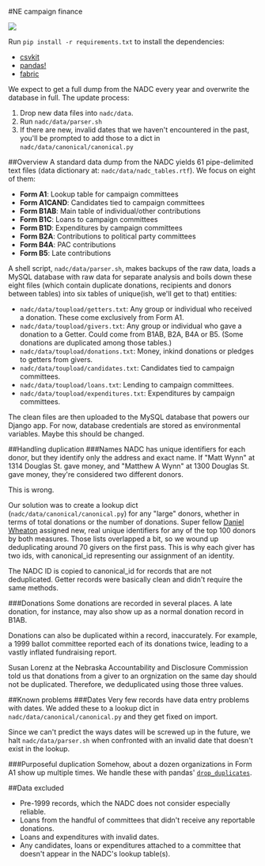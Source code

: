 #NE campaign finance

<img src="https://media.giphy.com/media/z9BW7ApDO6hTq/giphy.gif" style="max-width:100%;" />

Run `pip install -r requirements.txt` to install the dependencies:
- [csvkit](https://csvkit.readthedocs.org/en/0.9.1/)  
- [pandas!](http://pandas.pydata.org/pandas-docs/stable/)  
- [fabric](http://www.fabfile.org/)

We expect to get a full dump from the NADC every year and overwrite the database in full. The update process:
<ol>
<li>Drop new data files into <code>nadc/data</code>.</li>
<li>Run <code>nadc/data/parser.sh</code></li>
<li>If there are new, invalid dates that we haven't encountered in the past, you'll be prompted to add those to a dict in <code>nadc/data/canonical/canonical.py</code></li>
</ol>

##Overview
A standard data dump from the NADC yields 61 pipe-delimited text files (data dictionary at: `nadc/data/nadc_tables.rtf`). We focus on eight of them:
<ul>
<li><strong>Form A1</strong>: Lookup table for campaign committees</li>
<li><strong>Form A1CAND</strong>: Candidates tied to campaign committees</li>
<li><strong>Form B1AB</strong>: Main table of individual/other contributions</li>
<li><strong>Form B1C</strong>: Loans to campaign committees</li>
<li><strong>Form B1D</strong>: Expenditures by campaign committees</li>
<li><strong>Form B2A</strong>: Contributions to political party committees</li>
<li><strong>Form B4A</strong>: PAC contributions</li>
<li><strong>Form B5</strong>: Late contributions</li>
</ul>

A shell script, `nadc/data/parser.sh`, makes backups of the raw data, loads a MySQL database with raw data for separate analysis and boils down these eight files (which contain duplicate donations, recipients and donors between tables) into six tables of unique(ish, we'll get to that) entities:
<ul>
<li><code>nadc/data/toupload/getters.txt</code>: Any group or individual who received a donation. These come exclusively from Form A1.</li>
<li><code>nadc/data/toupload/givers.txt</code>: Any group or individual who gave a donation to a Getter. Could come from B1AB, B2A, B4A or B5. (Some donations are duplicated among those tables.)</li>
<li><code>nadc/data/toupload/donations.txt</code>: Money, inkind donations or pledges to getters from givers.</li>
<li><code>nadc/data/toupload/candidates.txt</code>: Candidates tied to campaign committees.</li>
<li><code>nadc/data/toupload/loans.txt</code>: Lending to campaign committees.</li>
<li><code>nadc/data/toupload/expenditures.txt</code>: Expenditures by campaign committees.</li>
</ul>

The clean files are then uploaded to the MySQL database that powers our Django app. For now, database credentials are stored as environmental variables. Maybe this should be changed.

##Handling duplication
###Names
NADC has unique identifiers for each donor, but they identify only the address and exact name. If "Matt Wynn" at 1314 Douglas St. gave money, and "Matthew A Wynn" at 1300 Douglas St. gave money, they're considered two different donors.

This is wrong.

Our solution was to create a lookup dict (`nadc/data/canonical/canonical.py`) for any "large" donors, whether in terms of total donations or the number of donations. Super fellow [Daniel Wheaton](https://twitter.com/theheroofthyme) assigned new, real unique identifiers for any of the top 100 donors by both measures. Those lists overlapped a bit, so we wound up deduplicating around 70 givers on the first pass. This is why each giver has two ids, with canonical_id representing our assignment of an identity.

The NADC ID is copied to canonical_id for records that are not deduplicated. Getter records were basically clean and didn't require the same methods.

###Donations
Some donations are recorded in several places. A late donation, for instance, may also show up as a normal donation record in B1AB.

Donations can also be duplicated within a record, inaccurately. For example, a 1999 ballot committee reported each of its donations twice, leading to a vastly inflated fundraising report.

Susan Lorenz at the Nebraska Accountability and Disclosure Commission told us that donations from a giver to an orgnization on the same day should not be duplicated. Therefore, we deduplicated using those three values.

##Known problems
###Dates
Very few records have data entry problems with dates. We added these to a lookup dict in `nadc/data/canonical/canonical.py` and they get fixed on import.

Since we can't predict the ways dates will be screwed up in the future, we halt `nadc/data/parser.sh` when confronted with an invalid date that doesn't exist in the lookup.

###Purposeful duplication
Somehow, about a dozen organizations in Form A1 show up multiple times. We handle these with pandas' [`drop_duplicates`](http://pandas.pydata.org/pandas-docs/stable/generated/pandas.DataFrame.drop_duplicates.html).

##Data excluded
<ul>
<li>Pre-1999 records, which the NADC does not consider especially reliable.</li>
<li>Loans from the handful of committees that didn't receive any reportable donations.</li>
<li>Loans and expenditures with invalid dates.</li>
<li>Any candidates, loans or expenditures attached to a committee that doesn't appear in the NADC's lookup table(s).</li>
</ul>
